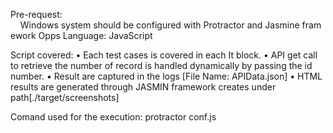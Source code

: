 Pre-request:
    Windows system should be configured with Protractor and Jasmine framework
Opps Language: JavaScript

Script covered: 
	• Each test cases is covered in each It block.
	• API get call to retrieve the number of record is handled dynamically by passing the id number.
	• Result are captured in the logs [File Name: APIData.json]
	• HTML results are generated through JASMIN framework creates under path[./target/screenshots]
 
 Comand used for the execution: protractor conf.js
